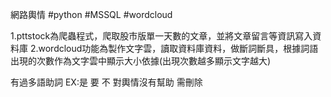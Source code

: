 網路輿情
#python #MSSQL #wordcloud

1.pttstock為爬蟲程式，爬取股市版單一天數的文章，並將文章留言等資訊寫入資料庫
2.wordcloud功能為製作文字雲，讀取資料庫資料，做斷詞斷具，根據詞語出現的次數作為文字雲中顯示大小依據(出現次數越多顯示文字越大)

有過多語助詞 EX:是 要 不 對輿情沒有幫助 需刪除
